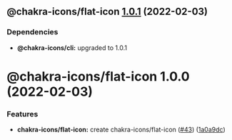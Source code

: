 ## @chakra-icons/flat-icon [1.0.1](https://github.com/kodingdotninja/chakra-icons/compare/@chakra-icons/flat-icon@1.0.0...@chakra-icons/flat-icon@1.0.1) (2022-02-03)

### Dependencies

- **@chakra-icons/cli:** upgraded to 1.0.1

# @chakra-icons/flat-icon 1.0.0 (2022-02-03)

### Features

- **chakra-icons/flat-icon:** create chakra-icons/flat-icon ([#43](https://github.com/kodingdotninja/chakra-icons/issues/43)) ([1a0a9dc](https://github.com/kodingdotninja/chakra-icons/commit/1a0a9dccc9c5bbbbabb6b0d2e3bd00164b734d29))
